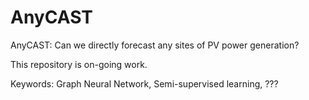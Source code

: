 # AnyCAST
AnyCAST: Can we directly forecast any sites of PV power generation?

This repository is on-going work. 

Keywords: Graph Neural Network, Semi-supervised learning, ???
